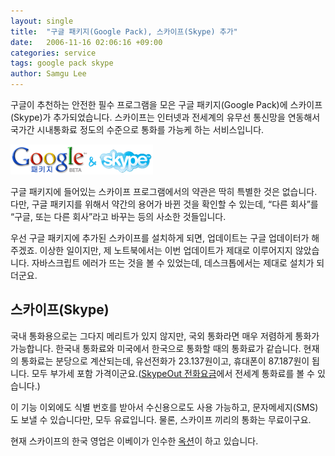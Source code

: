 ```yaml
---
layout: single
title:  "구글 패키지(Google Pack), 스카이프(Skype) 추가"
date:   2006-11-16 02:06:16 +09:00
categories: service
tags: google pack skype
author: Samgu Lee
---
```

구글이 추천하는 안전한 필수 프로그램을 모은 구글 패키지(Google Pack)에 스카이프(Skype)가 추가되었습니다. 스카이프는 인터넷과 전세계의 유무선 통신망을 연동해서 국가간 시내통화료 정도의 수준으로 통화를 가능케 하는 서비스입니다.

![구글 패키지와 스카이프](/assets/gpack_plus_skype.gif)

구글 패키지에 들어있는 스카이프 프로그램에서의 약관은 딱히 특별한 것은 없습니다. 다만, 구글 패키지를 위해서 약간의 용어가 바뀐 것을 확인할 수 있는데, &#8220;다른 회사&#8221;를 &#8220;구글, 또는 다른 회사&#8221;라고 바꾸는 등의 사소한 것들입니다.

우선 구글 패키지에 추가된 스카이프를 설치하게 되면, 업데이트는 구글 업데이터가 해 주겠죠. 이상한 일이지만, 제 노트북에서는 이번 업데이트가 제대로 이루어지지 않았습니다. 자바스크립트 에러가 뜨는 것을 볼 수 있었는데, 데스크톱에서는 제대로 설치가 되더군요.

## 스카이프(Skype)

국내 통화용으로는 그다지 메리트가 있지 않지만, 국외 통화라면 매우 저렴하게 통화가 가능합니다. 한국내 통화료와 미국에서 한국으로 통화할 때의 통화료가 같습니다. 현재의 통화료는 분당으로 계산되는데, 유선전화가 23.137원이고, 휴대폰이 87.187원이 됩니다. 모두 부가세 포함 가격이군요.([SkypeOut 전화요금](http://www.skype.com/intl/ko/products/skypeout/rates/all_rates.html?currency=KRW)에서 전세계 통화료를 볼 수 있습니다.)

이 기능 이외에도 식별 번호를 받아서 수신용으로도 사용 가능하고, 문자메세지(SMS)도 보낼 수 있습니다만, 모두 유료입니다. 물론, 스카이프 끼리의 통화는 무료이구요.

현재 스카이프의 한국 영업은 이베이가 인수한 [옥션](http://skype.auction.co.kr/)이 하고 있습니다.
